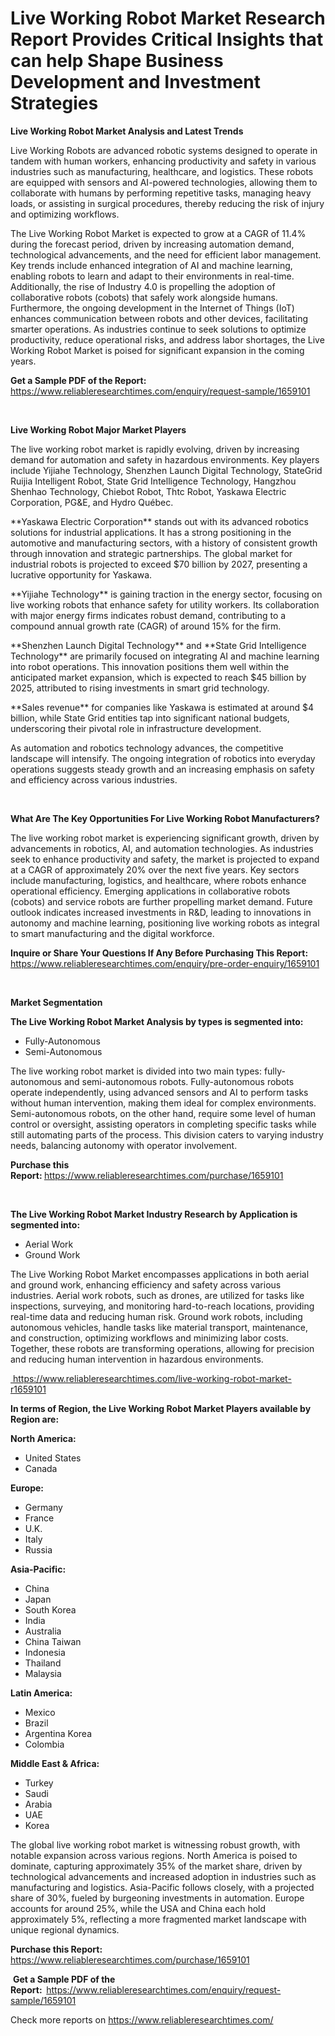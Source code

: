 <p><h1>Live Working Robot Market Research Report Provides Critical Insights that can help Shape Business Development and Investment Strategies</h1></p><p><strong>Live Working Robot Market Analysis and Latest Trends</strong></p>
<p><p>Live Working Robots are advanced robotic systems designed to operate in tandem with human workers, enhancing productivity and safety in various industries such as manufacturing, healthcare, and logistics. These robots are equipped with sensors and AI-powered technologies, allowing them to collaborate with humans by performing repetitive tasks, managing heavy loads, or assisting in surgical procedures, thereby reducing the risk of injury and optimizing workflows.</p><p>The Live Working Robot Market is expected to grow at a CAGR of 11.4% during the forecast period, driven by increasing automation demand, technological advancements, and the need for efficient labor management. Key trends include enhanced integration of AI and machine learning, enabling robots to learn and adapt to their environments in real-time. Additionally, the rise of Industry 4.0 is propelling the adoption of collaborative robots (cobots) that safely work alongside humans. Furthermore, the ongoing development in the Internet of Things (IoT) enhances communication between robots and other devices, facilitating smarter operations. As industries continue to seek solutions to optimize productivity, reduce operational risks, and address labor shortages, the Live Working Robot Market is poised for significant expansion in the coming years.</p></p>
<p><strong>Get a Sample PDF of the Report:&nbsp;</strong> <a href="https://www.reliableresearchtimes.com/enquiry/request-sample/1659101?utm_campaign=1420&utm_medium=2&utm_source=Github&utm_content=ia&utm_term=23032025&utm_id=live-working-robot">https://www.reliableresearchtimes.com/enquiry/request-sample/1659101</a></p>
<p>&nbsp;</p>
<p><strong>Live Working Robot Major Market Players</strong></p>
<p><p>The live working robot market is rapidly evolving, driven by increasing demand for automation and safety in hazardous environments. Key players include Yijiahe Technology, Shenzhen Launch Digital Technology, StateGrid Ruijia Intelligent Robot, State Grid Intelligence Technology, Hangzhou Shenhao Technology, Chiebot Robot, Thtc Robot, Yaskawa Electric Corporation, PG&E, and Hydro Québec.</p><p>**Yaskawa Electric Corporation** stands out with its advanced robotics solutions for industrial applications. It has a strong positioning in the automotive and manufacturing sectors, with a history of consistent growth through innovation and strategic partnerships. The global market for industrial robots is projected to exceed $70 billion by 2027, presenting a lucrative opportunity for Yaskawa.</p><p>**Yijiahe Technology** is gaining traction in the energy sector, focusing on live working robots that enhance safety for utility workers. Its collaboration with major energy firms indicates robust demand, contributing to a compound annual growth rate (CAGR) of around 15% for the firm.</p><p>**Shenzhen Launch Digital Technology** and **State Grid Intelligence Technology** are primarily focused on integrating AI and machine learning into robot operations. This innovation positions them well within the anticipated market expansion, which is expected to reach $45 billion by 2025, attributed to rising investments in smart grid technology.</p><p>**Sales revenue** for companies like Yaskawa is estimated at around $4 billion, while State Grid entities tap into significant national budgets, underscoring their pivotal role in infrastructure development.</p><p>As automation and robotics technology advances, the competitive landscape will intensify. The ongoing integration of robotics into everyday operations suggests steady growth and an increasing emphasis on safety and efficiency across various industries.</p></p>
<p>&nbsp;</p>
<p><strong>What Are The Key Opportunities For Live Working Robot Manufacturers?</strong></p>
<p><p>The live working robot market is experiencing significant growth, driven by advancements in robotics, AI, and automation technologies. As industries seek to enhance productivity and safety, the market is projected to expand at a CAGR of approximately 20% over the next five years. Key sectors include manufacturing, logistics, and healthcare, where robots enhance operational efficiency. Emerging applications in collaborative robots (cobots) and service robots are further propelling market demand. Future outlook indicates increased investments in R&D, leading to innovations in autonomy and machine learning, positioning live working robots as integral to smart manufacturing and the digital workforce.</p></p>
<p><strong>Inquire or Share Your Questions If Any Before Purchasing This Report:</strong> <a href="https://www.reliableresearchtimes.com/enquiry/pre-order-enquiry/1659101?utm_campaign=1420&utm_medium=2&utm_source=Github&utm_content=ia&utm_term=23032025&utm_id=live-working-robot">https://www.reliableresearchtimes.com/enquiry/pre-order-enquiry/1659101</a></p>
<p>&nbsp;</p>
<p><strong>Market Segmentation</strong></p>
<p><strong>The Live Working Robot Market Analysis by types is segmented into:</strong></p>
<p><ul><li>Fully-Autonomous</li><li>Semi-Autonomous</li></ul></p>
<p><p>The live working robot market is divided into two main types: fully-autonomous and semi-autonomous robots. Fully-autonomous robots operate independently, using advanced sensors and AI to perform tasks without human intervention, making them ideal for complex environments. Semi-autonomous robots, on the other hand, require some level of human control or oversight, assisting operators in completing specific tasks while still automating parts of the process. This division caters to varying industry needs, balancing autonomy with operator involvement.</p></p>
<p><strong>Purchase this Report:&nbsp;</strong><a href="https://www.reliableresearchtimes.com/purchase/1659101?utm_campaign=1420&utm_medium=2&utm_source=Github&utm_content=ia&utm_term=23032025&utm_id=live-working-robot">https://www.reliableresearchtimes.com/purchase/1659101</a></p>
<p>&nbsp;</p>
<p><strong>The Live Working Robot Market Industry Research by Application is segmented into:</strong></p>
<p><ul><li>Aerial Work</li><li>Ground Work</li></ul></p>
<p><p>The Live Working Robot Market encompasses applications in both aerial and ground work, enhancing efficiency and safety across various industries. Aerial work robots, such as drones, are utilized for tasks like inspections, surveying, and monitoring hard-to-reach locations, providing real-time data and reducing human risk. Ground work robots, including autonomous vehicles, handle tasks like material transport, maintenance, and construction, optimizing workflows and minimizing labor costs. Together, these robots are transforming operations, allowing for precision and reducing human intervention in hazardous environments.</p></p>
<p><a href="https://www.reliableresearchtimes.com/live-working-robot-market-r1659101?utm_campaign=1420&utm_medium=2&utm_source=Github&utm_content=ia&utm_term=23032025&utm_id=live-working-robot">&nbsp;https://www.reliableresearchtimes.com/live-working-robot-market-r1659101</a></p>
<p><strong>In terms of Region, the Live Working Robot Market Players available by Region are:</strong></p>
<p>
    <p> <strong> North America: </strong>
        <ul>
            <li>United States</li>
            <li>Canada</li>
        </ul>
        </p> 
    <p> <strong> Europe: </strong>
        <ul>
            <li>Germany</li>
            <li>France</li>
            <li>U.K.</li>
            <li>Italy</li>
            <li>Russia</li>
        </ul>
        </p> 
    <p> <strong> Asia-Pacific: </strong>
        <ul>
            <li>China</li>
            <li>Japan</li>
            <li>South Korea</li>
            <li>India</li>
            <li>Australia</li>
            <li>China Taiwan</li>
            <li>Indonesia</li>
            <li>Thailand</li>
            <li>Malaysia</li>
        </ul>
        </p> 
    <p> <strong> Latin America: </strong>
        <ul>
            <li>Mexico</li>
            <li>Brazil</li>
            <li>Argentina Korea</li>
            <li>Colombia</li>
        </ul>
        </p> 
    <p> <strong> Middle East & Africa: </strong>
        <ul>
            <li>Turkey</li>
            <li>Saudi</li>
            <li>Arabia</li>
            <li>UAE</li>
            <li>Korea</li>
        </ul>
    </p>
    </p>
<p><p>The global live working robot market is witnessing robust growth, with notable expansion across various regions. North America is poised to dominate, capturing approximately 35% of the market share, driven by technological advancements and increased adoption in industries such as manufacturing and logistics. Asia-Pacific follows closely, with a projected share of 30%, fueled by burgeoning investments in automation. Europe accounts for around 25%, while the USA and China each hold approximately 5%, reflecting a more fragmented market landscape with unique regional dynamics.</p></p>
<p><strong>Purchase this Report: </strong><a href="https://www.reliableresearchtimes.com/purchase/1659101?utm_campaign=1420&utm_medium=2&utm_source=Github&utm_content=ia&utm_term=23032025&utm_id=live-working-robot">https://www.reliableresearchtimes.com/purchase/1659101</a></p>
<p>&nbsp;<strong>Get a Sample PDF of the Report:&nbsp;&nbsp;</strong><a href="https://www.reliableresearchtimes.com/enquiry/request-sample/1659101?utm_campaign=1420&utm_medium=2&utm_source=Github&utm_content=ia&utm_term=23032025&utm_id=live-working-robot">https://www.reliableresearchtimes.com/enquiry/request-sample/1659101</a></p>
<p><strong></strong></p>
<p>Check more reports on <a href="https://www.reliableresearchtimes.com/?utm_campaign=1420&utm_medium=2&utm_source=Github&utm_content=ia&utm_term=23032025&utm_id=live-working-robot">https://www.reliableresearchtimes.com/</a></p>